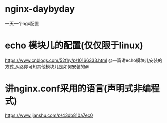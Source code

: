 # nginx-daybyday
一天一个ngx配置

# echo 模块儿的配置(仅仅限于linux)
https://www.cnblogs.com/52fhy/p/10166333.html  @一篇讲echo模块儿安装的方式,从路你可知其他模块儿是如何安装的@

# 讲nginx.conf采用的语言(声明式非编程式)
https://www.jianshu.com/p/43db810a7ec0
